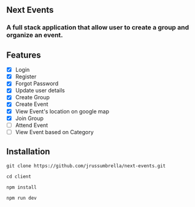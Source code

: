 ## Next Events

### A full stack application that allow user to create a group and organize an event.

## Features

- [x] Login
- [x] Register
- [x] Forgot Password
- [x] Update user details
- [x] Create Group
- [x] Create Event
- [x] View Event's location on google map
- [x] Join Group
- [ ] Attend Event
- [ ] View Event based on Category

## Installation

```
git clone https://github.com/jrussumbrella/next-events.git

cd client

npm install

npm run dev
```
